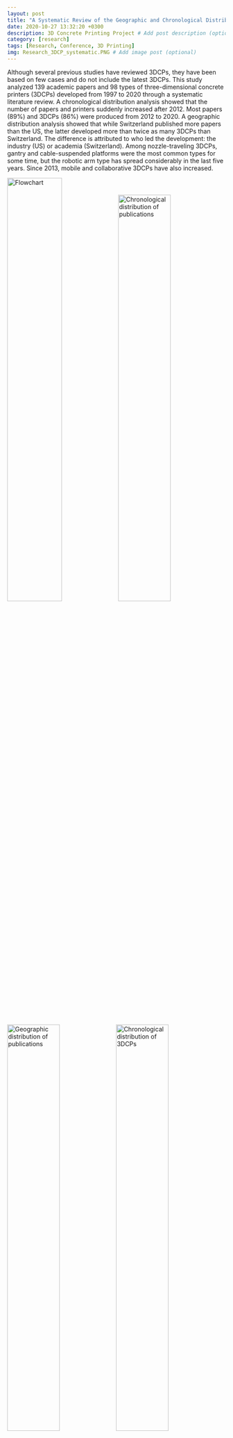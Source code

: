 ```yaml
---
layout: post
title: "A Systematic Review of the Geographic and Chronological Distributions of 3D Concrete Printers from 1997 to 2020"
date: 2020-10-27 13:32:20 +0300
description: 3D Concrete Printing Project # Add post description (optional)
category: [research]
tags: [Research, Conference, 3D Printing]
img: Research_3DCP_systematic.PNG # Add image post (optional)
---
```

Although several previous studies have reviewed 3DCPs, they have been based on few cases and do not include the latest 3DCPs. This study analyzed 139 academic papers and 98 types of three-dimensional concrete printers (3DCPs) developed from 1997 to 2020 through a systematic literature review. A chronological distribution analysis showed that the number of papers and printers suddenly increased after 2012. Most papers (89%) and 3DCPs (86%) were produced from 2012 to 2020. A geographic distribution analysis showed that while Switzerland published more papers than the US, the latter developed more than twice as many 3DCPs than Switzerland. The difference is attributed to who led the development: the industry (US) or academia (Switzerland). Among nozzle-traveling 3DCPs, gantry and cable-suspended platforms were the most common types for some time, but the robotic arm type has spread considerably in the last five years. Since 2013, mobile and collaborative 3DCPs have also increased.

<img src="https://drive.google.com/uc?export=view&id=1aaAsTRQKmZFyKIRkly98yBM82WDC47Mb" class="post_img" style="width:50%;" alt="Flowchart">
<img src="https://drive.google.com/uc?export=view&id=1IFOWVFLbH8MZtOI2Gdx8pId5gxYjI-l6" class="" style="width:49%;" alt="Chronological distribution of publications">
<img src="https://drive.google.com/uc?export=view&id=1VecMA9BmYOvv6J-5M38NRJNl4uDmKcGF" class="" style="width:49%;" alt="Geographic distribution of publications">
<img src="https://drive.google.com/uc?export=view&id=1owq3lZWLeaG_uyy3EX-xs26WMXjcLVe3" class="" style="width:49%;" alt="Chronological distribution of 3DCPs">
<img src="https://drive.google.com/uc?export=view&id=1E_NfQk7C5UoLnP3zXRXb2bS1M-XGOaP2" class="" style="width:49%;" alt="Geographic distribution of 3DCPs">
<img src="https://drive.google.com/uc?export=view&id=1cPfJb9LjOMJvTxXuvc7BtokCjZzsdleW" class="" style="width:49%;" alt="Chronological distribution of nozzle-traveling 3DCPs">
<img src="https://drive.google.com/uc?export=view&id=18A3GhsOhByD-hPCn0HOO1EMmv-05mo6G" class="" style="width:49%;" alt="Chronological distribution of mobile 3DCPs">
<img src="https://drive.google.com/uc?export=view&id=1tNTUoQv3KeH7qnjMEgQpPE-9t21IIvQc" class="" style="width:49%;" alt="Chronological distribution of collaborative 3DCPs">
